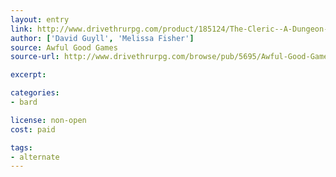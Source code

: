 ```yaml
---
layout: entry
link: http://www.drivethrurpg.com/product/185124/The-Cleric--A-Dungeon-World-Playbook
author: ['David Guyll', 'Melissa Fisher']
source: Awful Good Games
source-url: http://www.drivethrurpg.com/browse/pub/5695/Awful-Good-Games

excerpt:

categories:
- bard

license: non-open
cost: paid

tags:
- alternate
---
```

